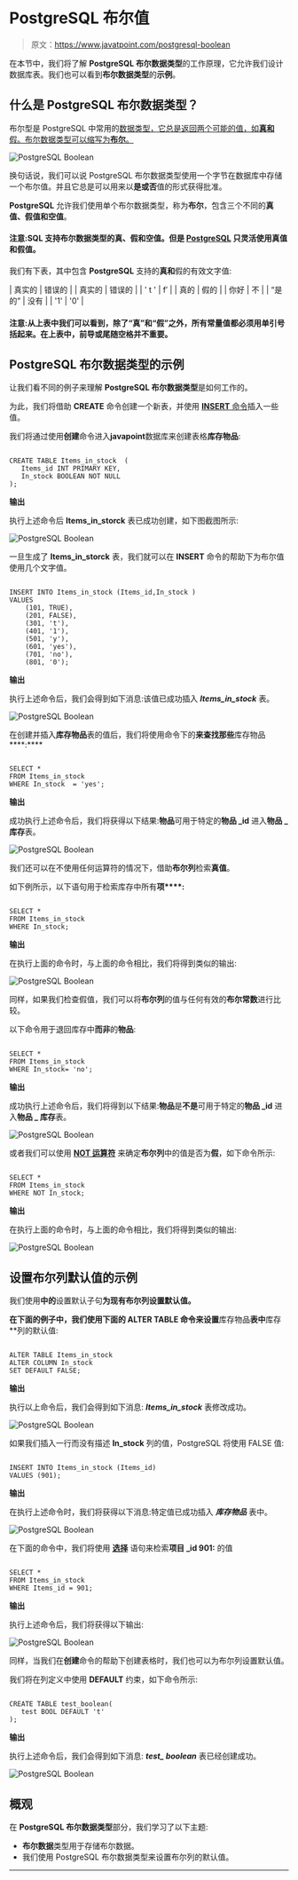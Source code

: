 # PostgreSQL 布尔值

> 原文：<https://www.javatpoint.com/postgresql-boolean>

在本节中，我们将了解 **PostgreSQL 布尔数据类型**的工作原理，它允许我们设计数据库表。我们也可以看到**布尔数据类型**的**示例**。

## 什么是 PostgreSQL 布尔数据类型？

布尔型是 PostgreSQL 中常用的[数据类型，它总是返回两个可能的值，如**真和**假。布尔数据类型可以缩写为**布尔**。](https://www.javatpoint.com/postgresql-datatypes)

![PostgreSQL Boolean](img/4a6f30ff246c8f47db9934b6cb9b63a1.png)

换句话说，我们可以说 PostgreSQL 布尔数据类型使用一个字节在数据库中存储一个布尔值。并且它总是可以用来以**是或否**值的形式获得批准。

**PostgreSQL** 允许我们使用单个布尔数据类型，称为**布尔**，包含三个不同的**真值、假值和空值**。

#### 注意:SQL 支持布尔数据类型的真、假和空值。但是 [PostgreSQL](https://www.javatpoint.com/postgresql-tutorial) 只灵活使用真值和假值。

我们有下表，其中包含 **PostgreSQL** 支持的**真和**假的有效文字值:

| 真实的 | 错误的 |
| 真实的 | 错误的 |
| ' t ' | f′ |
| 真的 | 假的 |
| 你好 | 不 |
| “是的” | 没有 |
| '1' | '0' |

#### 注意:从上表中我们可以看到，除了“真”和“假”之外，所有常量值都必须用单引号括起来。在上表中，前导或尾随空格并不重要。

## PostgreSQL 布尔数据类型的示例

让我们看不同的例子来理解 **PostgreSQL 布尔数据类型**是如何工作的。

为此，我们将借助 **CREATE** 命令创建一个新表，并使用 [**INSERT** 命令](https://www.javatpoint.com/postgresql-insert)插入一些值。

我们将通过使用**创建**命令进入**javapoint**数据库来创建表格**库存物品**:

```

CREATE TABLE Items_in_stock  (
   Items_id INT PRIMARY KEY,
   In_stock BOOLEAN NOT NULL
);

```

**输出**

执行上述命令后 **Items_in_storck** 表已成功创建，如下图截图所示:

![PostgreSQL Boolean](img/6feb70e290c608e36f86a482a839a47d.png)

一旦生成了 **Items_in_storck** 表，我们就可以在 **INSERT** 命令的帮助下为布尔值使用几个文字值。

```

INSERT INTO Items_in_stock (Items_id,In_stock )
VALUES
	(101, TRUE),
	(201, FALSE),
	(301, 't'),
	(401, '1'),
	(501, 'y'),
	(601, 'yes'),
	(701, 'no'),
	(801, '0');

```

**输出**

执行上述命令后，我们会得到如下消息:该值已成功插入 ***Items_in_stock*** 表。

![PostgreSQL Boolean](img/e9fb4289ac4b146d6fe6e0c1f20cc3ef.png)

在创建并插入**库存物品**表的值后，我们将使用命令下的**来查找那些**库存物品****:****

```

SELECT *
FROM Items_in_stock     
WHERE In_stock  = 'yes';

```

**输出**

成功执行上述命令后，我们将获得以下结果:**物品**可用于特定的**物品 _id** 进入**物品 _ 库存**表。

![PostgreSQL Boolean](img/71a01ab6b430acc61beaae540b0c6ac0.png)

我们还可以在不使用任何运算符的情况下，借助**布尔列**检索**真值**。

如下例所示，以下语句用于检索库存中所有**项****:**

```

SELECT * 
FROM Items_in_stock     
WHERE In_stock;

```

**输出**

在执行上面的命令时，与上面的命令相比，我们将得到类似的输出:

![PostgreSQL Boolean](img/be8124f419ec3b945754917fedb7f70f.png)

同样，如果我们检查假值，我们可以将**布尔列**的值与任何有效的**布尔常数**进行比较。

以下命令用于退回库存中**而非**的**物品**:

```

SELECT * 
FROM Items_in_stock     
WHERE In_stock= 'no';

```

**输出**

成功执行上述命令后，我们将得到以下结果:**物品**是**不是**可用于特定的**物品 _id** 进入**物品 _ 库存**表。

![PostgreSQL Boolean](img/6aa997495ef3e27c42c1a7daef409aad.png)

或者我们可以使用 [**NOT 运算符**](https://www.javatpoint.com/postgresql-not-condition) 来确定**布尔列**中的值是否为**假**，如下命令所示:

```

SELECT * 
FROM Items_in_stock     
WHERE NOT In_stock;

```

**输出**

在执行上面的命令时，与上面的命令相比，我们将得到类似的输出:

![PostgreSQL Boolean](img/512b2ebcedad9e3ea8e2a744d06b6574.png)

## 设置布尔列默认值的示例

我们使用[](https://www.javatpoint.com/postgresql-alter-table)**中的**设置默认子句**为现有布尔列设置默认值。**

 **在下面的例子中，我们使用下面的 ALTER TABLE 命令来设置**库存物品**表中**库存**列的默认值:

```

ALTER TABLE Items_in_stock
ALTER COLUMN In_stock
SET DEFAULT FALSE;

```

**输出**

执行以上命令后，我们会得到如下消息: ***Items_in_stock*** 表修改成功。

![PostgreSQL Boolean](img/54036d227db6e2b36c3847eb62e18252.png)

如果我们插入一行而没有描述 **In_stock** 列的值，PostgreSQL 将使用 FALSE 值:

```

INSERT INTO Items_in_stock (Items_id)
VALUES (901);

```

**输出**

在执行上述命令时，我们将获得以下消息:特定值已成功插入 ***库存物品*** 表中。

![PostgreSQL Boolean](img/5eb722a0e42164332a86cb2fd37e12cd.png)

在下面的命令中，我们将使用 [**选择**](https://www.javatpoint.com/postgresql-select) 语句来检索**项目 _id 901:** 的值

```

SELECT *
FROM Items_in_stock
WHERE Items_id = 901;

```

**输出**

执行上述命令后，我们将获得以下输出:

![PostgreSQL Boolean](img/b92d665aca966d63104376776312152a.png)

同样，当我们在**创建**命令的帮助下创建表格时，我们也可以为布尔列设置默认值。

我们将在列定义中使用 **DEFAULT** 约束，如下命令所示:

```

CREATE TABLE test_boolean(
   test BOOL DEFAULT 't'
);

```

**输出**

执行上述命令后，我们会得到如下消息: ***test_ boolean*** 表已经创建成功。

![PostgreSQL Boolean](img/e5ceacfb23d720ff9c97996ba20aa9ef.png)

## 概观

在 **PostgreSQL 布尔数据类型**部分，我们学习了以下主题:

*   **布尔数据**类型用于存储布尔数据。
*   我们使用 PostgreSQL 布尔数据类型来设置布尔列的默认值。

* * *****